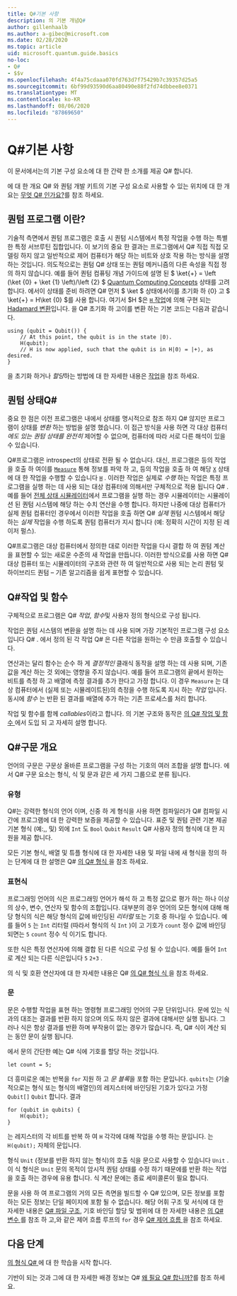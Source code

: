 ```yaml
---
title: Q#기본 사항
description: 의 기본 개념Q#
author: gillenhaalb
ms.author: a-gibec@microsoft.com
ms.date: 02/28/2020
ms.topic: article
uid: microsoft.quantum.guide.basics
no-loc:
- Q#
- $$v
ms.openlocfilehash: 4f4a75cdaaa070fd763d7f75429b7c39357d25a5
ms.sourcegitcommit: 6bf99d93590d6aa80490e88f2fd74dbbee8e0371
ms.translationtype: MT
ms.contentlocale: ko-KR
ms.lasthandoff: 08/06/2020
ms.locfileid: "87869650"
---
```

# <a name="no-locq-basics"></a>Q#기본 사항

이 문서에서는의 기본 구성 요소에 대 한 간략 한 소개를 제공 Q# 합니다.

에 대 한 개요 Q# 와 퀀텀 개발 키트의 기본 구성 요소로 사용할 수 있는 위치에 대 한 개요는 [무엇 Q# 인가요?](xref:microsoft.quantum.overview.q-sharp)를 참조 하세요. 

## <a name="what-is-a-quantum-program"></a>퀀텀 프로그램 이란?

기술적 측면에서 퀀텀 프로그램은 호출 시 퀀텀 시스템에서 특정 작업을 수행 하는 특별 한 특정 서브루틴 집합입니다.
이 보기의 중요 한 결과는 프로그램에서 Q# 직접 직접 모델링 하지 않고 일반적으로 제어 컴퓨터가 해당 하는 비트와 상호 작용 하는 방식을 설명 하는 것입니다.
의도적으로는 퀀텀 Q# 상태 또는 퀀텀 메커니즘의 다른 속성을 직접 정의 하지 않습니다.
예를 들어 퀀텀 컴퓨팅 개념 가이드에 설명 된 $ \ket{+} = \left (\ket {0} + \ket {1} \left)/\left {2} $ [Quantum Computing Concepts](xref:microsoft.quantum.concepts.intro) 상태를 고려 합니다.
에서이 상태를 준비 하려면 Q# 먼저 $ \ket $ 상태에서이를 초기화 하 {0} 고 $ \ket{+} = H\ket {0} $를 사용 합니다. 여기서 $H $은 [ `H` 작업](xref:microsoft.quantum.intrinsic.h)에 의해 구현 되는 [Hadamard 변환](xref:microsoft.quantum.glossary#hadamard)입니다. 을 Q# 초기화 하 고이를 변환 하는 기본 코드는 다음과 같습니다.

```qsharp
using (qubit = Qubit()) {
    // At this point, the qubit is in the state |0⟩.
    H(qubit);
    // H is now applied, such that the qubit is in H|0⟩ = |+⟩, as desired.
}
```
을 초기화 하거나 *할당*하는 방법에 대 한 자세한 내용은 [작업](xref:microsoft.quantum.guide.qubits)을 참조 하세요.

## <a name="quantum-states-in-no-locq"></a>퀀텀 상태Q#

중요 한 점은 이전 프로그램은 내에서 상태를 명시적으로 참조 하지 Q# 않지만 프로그램이 상태를 *변환* 하는 방법을 설명 했습니다.
이 접근 방식을 사용 하면 각 대상 컴퓨터 *에도 있는 퀀텀 상태를 완전히* 제어할 수 없으며, 컴퓨터에 따라 서로 다른 해석이 있을 수 있습니다. 

Q#프로그램은 introspect의 상태로 전환 될 수 없습니다.
대신, 프로그램은 등의 작업을 호출 하 여이를 [`Measure`](xref:microsoft.quantum.intrinsic.measure) 통해 정보를 파악 하 고, 등의 작업을 호출 하 여 해당 [`X`](xref:microsoft.quantum.intrinsic.x) 상태에 대 한 작업을 수행할 수 있습니다 [`H`](xref:microsoft.quantum.intrinsic.h) .
이러한 작업은 실제로 *수행* 하는 작업은 특정 프로그램을 실행 하는 데 사용 되는 대상 컴퓨터에 의해서만 구체적으로 적용 됩니다 Q# .
예를 들어 [전체 상태 시뮬레이터](xref:microsoft.quantum.machines.full-state-simulator)에서 프로그램을 실행 하는 경우 시뮬레이터는 시뮬레이션 된 퀀텀 시스템에 해당 하는 수치 연산을 수행 합니다.
하지만 나중에 대상 컴퓨터가 실제 퀀텀 컴퓨터인 경우에서 이러한 작업을 호출 하면 Q# *실제* 퀀텀 시스템에서 해당 하는 *실제* 작업을 수행 하도록 퀀텀 컴퓨터가 지시 합니다 (예: 정확히 시간이 지정 된 레이저 펄스).

Q#프로그램은 대상 컴퓨터에서 정의한 대로 이러한 작업을 다시 결합 하 여 퀀텀 계산을 표현할 수 있는 새로운 수준의 새 작업을 만듭니다.
이러한 방식으로를 사용 하면 Q# 대상 컴퓨터 또는 시뮬레이터의 구조와 관련 하 여 일반적으로 사용 되는 논리 퀀텀 및 하이브리드 퀀텀 – 기존 알고리즘을 쉽게 표현할 수 있습니다.

## <a name="no-locq-operations-and-functions"></a>Q#작업 및 함수

구체적으로 프로그램은 Q# *작업*, *함수*및 사용자 정의 형식으로 구성 됩니다. 

작업은 퀀텀 시스템의 변환을 설명 하는 데 사용 되며 가장 기본적인 프로그램 구성 요소입니다 Q# . 에서 정의 된 각 작업 Q# 은 다른 작업을 원하는 수 만큼 호출할 수 있습니다.

연산과는 달리 함수는 순수 하 게 *결정적인* 클래식 동작을 설명 하는 데 사용 되며, 기존 값을 계산 하는 것 외에는 영향을 주지 않습니다. 예를 들어 프로그램의 끝에서 원하는 비트를 측정 하 고 배열에 측정 결과를 추가 한다고 가정 합니다.
이 경우 `Measure` 는 대상 컴퓨터에서 (실제 또는 시뮬레이트된)의 측정을 수행 하도록 지시 하는 *작업* 입니다. 동시에 *함수* 는 반환 된 결과를 배열에 추가 하는 기존 프로세스를 처리 합니다.

작업 및 함수를 함께 *callables*이라고 합니다. 의 기본 구조와 동작은 [의 Q# 작업 및 함수 ](xref:microsoft.quantum.guide.operationsfunctions)에서 도입 되 고 자세히 설명 합니다.


## <a name="no-locq-syntax-overview"></a>Q#구문 개요

언어의 구문은 구문상 올바른 프로그램을 구성 하는 기호의 여러 조합을 설명 합니다.
에서 Q# 구문 요소는 형식, 식 및 문과 같은 세 가지 그룹으로 분류 됩니다.

### <a name="types"></a>유형
Q#는 강력한 형식의 언어 이며, 신중 하 게 형식을 사용 하면 컴파일러가 Q# 컴파일 시간에 프로그램에 대 한 강력한 보증을 제공할 수 있습니다.
표준 및 퀀텀 관련 기본 제공 기본 형식 (예:,, 및) 외에 `Int` 도 `Bool` `Qubit` `Result` Q# 사용자 정의 형식에 대 한 지원을 제공 합니다.

모든 기본 형식, 배열 및 튜플 형식에 대 한 자세한 내용 및 파일 내에 새 형식을 정의 하는 단계에 대 한 설명은 Q# [의 Q# 형식 ](xref:microsoft.quantum.guide.types)을 참조 하세요.

### <a name="expressions"></a>표현식
프로그래밍 언어의 식은 프로그래밍 언어가 해석 하 고 특정 값으로 평가 하는 하나 이상의 상수, 변수, 연산자 및 함수의 조합입니다.
대부분의 경우 언어의 모든 형식에 대해 해당 형식의 식은 해당 형식의 값에 바인딩된 *리터럴* 또는 기호 중 하나일 수 있습니다.
예를 들어 `5` 는 `Int` 리터럴 (따라서 형식의 식 `Int` )이 고 기호가 `count` 정수 값에 바인딩되면는 `5` `count` 정수 식 이기도 합니다.

또한 식은 특정 연산자에 의해 결합 된 다른 식으로 구성 될 수 있습니다.
예를 들어 `Int` 로 계산 되는 다른 식은입니다 `5` `2+3` .

의 식 및 호환 연산자에 대 한 자세한 내용은 Q# [의 Q# 형식 식 ](xref:microsoft.quantum.guide.expressions)을 참조 하세요. 

### <a name="statements"></a>문 
문은 수행할 작업을 표현 하는 명령형 프로그래밍 언어의 구문 단위입니다. 문에 있는 식과의 대조는 결과를 반환 하지 않으며 의도 하지 않은 결과에 대해서만 실행 됩니다. 그러나 식은 항상 결과를 반환 하며 부작용이 없는 경우가 많습니다. 즉, Q# 식이 계산 되는 동안 문이 실행 됩니다.

에서 문의 간단한 예는 Q# 식에 기호를 할당 하는 것입니다.
```qsharp
let count = 5;
```

더 흥미로운 예는 반복을 `for` 지원 하 고 *문 블록*을 포함 하는 문입니다.
`qubits`는 (기술적으로는 형식 또는 형식의 배열인)의 레지스터에 바인딩된 기호가 있다고 가정 `Qubit[]` `Qubit` 합니다. 결과
```qsharp
for (qubit in qubits) {
    H(qubit);
}
```
는 레지스터의 각 비트를 반복 하 여 `H` 각각에 대해 작업을 수행 하는 문입니다. 는 `H(qubit);` 자체의 문입니다.

형식 `Unit` (정보를 반환 하지 않는 형식)의 호출 식을 문으로 사용할 수 있습니다 `Unit` .
이 식 형식은 `Unit` 문의 목적이 암시적 퀀텀 상태를 수정 하기 때문에를 반환 하는 작업을 호출 하는 경우에 유용 합니다.
식 계산 문에는 종료 세미콜론이 필요 합니다.

문을 사용 하 여 프로그램의 거의 모든 측면을 빌드할 수 Q# 있으며, 모든 정보를 포함 하는 모든 정보는 단일 페이지에 포함 될 수 없습니다.
해당 어휘 구조 및 서식에 대 한 자세한 내용은 [ Q# 파일 구조](xref:microsoft.quantum.guide.filestructure), 기호 바인딩 할당 및 범위에 대 한 자세한 내용은 [의 Q# 변수 ](xref:microsoft.quantum.guide.variables)를 참조 하 고,와 같은 제어 흐름 루프의 `for` 경우 [ Q# 제어 흐름 ](xref:microsoft.quantum.guide.controlflow)을 참조 하세요.

## <a name="next-steps"></a>다음 단계

[의 형식 Q# ](xref:microsoft.quantum.guide.types)에 대 한 학습을 시작 합니다.

기반이 되는 것과 그에 대 한 자세한 배경 정보는 Q# [왜 필요 Q# 합니까?](https://devblogs.microsoft.com/qsharp/why-do-we-need-q/)를 참조 하세요.

